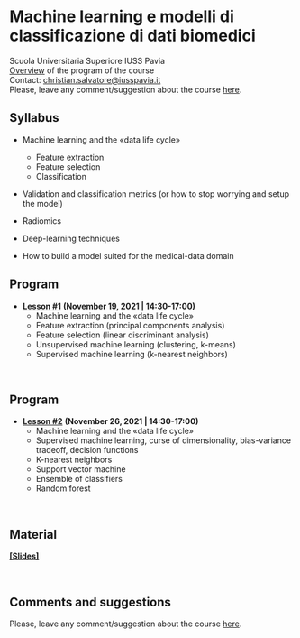 # Machine learning e modelli di classificazione di dati biomedici
Scuola Universitaria Superiore IUSS Pavia
<br>
[Overview](https://github.com/christiansalvatore/machinelearning-iusspavia/blob/main/lessons/L0__overview.pdf) of the program of the course
<br>
Contact: christian.salvatore@iusspavia.it
<br>
Please, leave any comment/suggestion about the course [here](https://docs.google.com/forms/d/e/1FAIpQLSfxF8qqycKI9O6FOM894NmquqqbDt0BUXrFUmwh7uYPoBexqw/viewform?usp=sf_link).


## Syllabus
* Machine learning and the «data life cycle»
    * Feature extraction
    * Feature selection
    * Classification

* Validation and classification metrics
   (or how to stop worrying and setup the model)

* Radiomics

* Deep-learning techniques

* How to build a model suited for
   the medical-data domain
   

## Program
* [__Lesson #1__](https://github.com/christiansalvatore/machinelearning-iusspavia/blob/main/lessons/L1__machinelearning.pdf) __(November 19, 2021 \| 14:30-17:00)__ <br>
	* Machine learning and the «data life cycle»
	* Feature extraction (principal components analysis)
	* Feature selection (linear discriminant analysis)
	* Unsupervised machine learning (clustering, k-means)
	* Supervised machine learning (k-nearest neighbors)

<br>

## Program
* [__Lesson #2__](https://github.com/christiansalvatore/machinelearning-iusspavia/blob/main/lessons/L1__machinelearning.pdf) __(November 26, 2021 \| 14:30-17:00)__ <br>
	* Machine learning and the «data life cycle»
	* Supervised machine learning, curse of dimensionality, bias-variance tradeoff, decision functions
	* K-nearest neighbors
	* Support vector machine
	* Ensemble of classifiers
	* Random forest

<br>

## Material
[__[Slides]__](https://github.com/christiansalvatore/machinelearning-iusspavia/tree/main/lessons)

<br>

## Comments and suggestions
Please, leave any comment/suggestion about the course [here](https://docs.google.com/forms/d/e/1FAIpQLSfxF8qqycKI9O6FOM894NmquqqbDt0BUXrFUmwh7uYPoBexqw/viewform?usp=sf_link).
